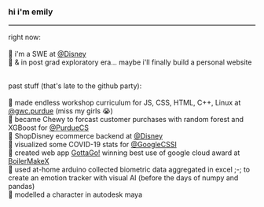 
### hi i'm emily
<hr style="border:1px solid #ccc;"/>
<p>
  right now: <br><br>
  🔅 i'm a SWE at <a href="https://github.com/disney" target="_blank">@Disney</a> <br> 
  🔅 & in post grad exploratory era... maybe i'll finally build a personal website<br>

  <br>

  past stuff (that's late to the github party): <br><br>
  🔅 made endless workshop curriculum for JS, CSS, HTML, C++, Linux at <a href="https://gwcpurdue.my.canva.site/#page-0" target="_blank">@gwc.purdue</a> (miss my girls 😭) <br>
  🔅 became Chewy to forcast customer purchases with random forest and XGBoost for <a href="https://www.kaggle.com/competitions/cs-373-predicting-customer-purchases/overview" target="_blank">@PurdueCS</a><br>
  🔅 ShopDisney ecommerce backend at <a href="https://github.com/disney" target="_blank">@Disney</a> <br>
  🔅 visualized some COVID-19 stats for <a href="https://docs.google.com/presentation/d/1sIU-Fiv2ByMQ2r2pOsj55Su_Ce8sRQf7X_DwwSx0NCU/edit?slide=id.ge769b1b071_0_0#slide=id.ge769b1b071_0_0" target="_blank">@GoogleCSSI</a> <br>
  🔅 created web app <a href="https://gottago-512bd.web.app/" target="_blank">GottaGo!</a> winning best use of google cloud award at <a href="https://devpost.com/software/gottago" target="_blank">BoilerMakeX</a> <br>
  🔅 used at-home arduino collected biometric data aggregated in excel ;-; to create an emotion tracker with visual AI (before the days of numpy and pandas) <br>
  🔅 modelled a character in autodesk maya <br>
</p>
